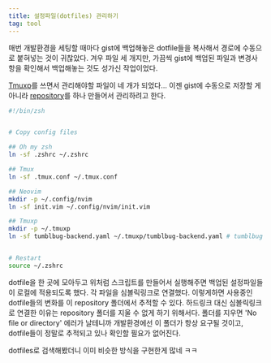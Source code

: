 ```yaml
---
title: 설정파일(dotfiles) 관리하기
tag: tool
---
```

매번 개발환경을 세팅할 때마다 gist에 백업해놓은 dotfile들을 복사해서 경로에 수동으로 붙혀넣는 것이 귀찮았다. 겨우 파일 세 개지만, 가끔씩 gist에 백업된 파일과 변경사항을 확인해서 백업해놓는 것도 성가신 작업이었다.

[Tmuxp](https://github.com/tony/tmuxp)를 쓰면서 관리해야할 파일이 네 개가 되었다... 이젠 gist에 수동으로 저장할 게 아니라 [repository](https://github.com/gloorx/dotfiles)를 하나 만들어서 관리하려고 한다.

```sh
#!/bin/zsh


# Copy config files

## Oh my zsh
ln -sf .zshrc ~/.zshrc

## Tmux
ln -sf .tmux.conf ~/.tmux.conf

## Neovim
mkdir -p ~/.config/nvim
ln -sf init.vim ~/.config/nvim/init.vim

## Tmuxp
mkdir -p ~/.tmuxp
ln -sf tumblbug-backend.yaml ~/.tmuxp/tumblbug-backend.yaml # tumblbug backend


# Restart
source ~/.zshrc
```

dotfile을 한 곳에 모아두고 위처럼 스크립트를 만들어서 실행해주면 백업된 설정파일들이 로컬에 적용되도록 했다. 각 파일을 심볼릭링크로 연결했다. 이렇게하면 사용중인 dotfile들의 변화를 이 repository 폴더에서 추적할 수 있다. 하드링크 대신 심볼릭링크로 연결한 이유는 repository 폴더를 지울 수 없게 하기 위해서다. 폴더를 지우면 'No file or directory' 에러가 날테니까 개발환경에선 이 폴더가 항상 요구될 것이고, dotfile들이 정말로 추적되고 있나 확인할 필요가 없어진다.

dotfiles로 검색해봤더니 이미 비슷한 방식을 구현한게 많네 ㅋㅋ

